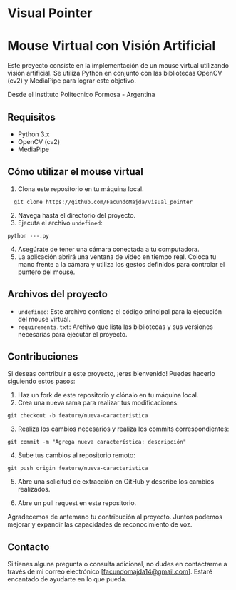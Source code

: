 # Visual Pointer

# Mouse Virtual con Visión Artificial

Este proyecto consiste en la implementación de un mouse virtual utilizando visión artificial. Se utiliza Python en conjunto con las bibliotecas OpenCV (cv2) y MediaPipe para lograr este objetivo.

Desde el Instituto Politecnico Formosa - Argentina

## Requisitos

- Python 3.x
- OpenCV (cv2)
- MediaPipe

## Cómo utilizar el mouse virtual

1. Clona este repositorio en tu máquina local.

```
  git clone https://github.com/FacundoMajda/visual_pointer
```

2. Navega hasta el directorio del proyecto.
3. Ejecuta el archivo `undefined`:

```
python ---.py

```

4. Asegúrate de tener una cámara conectada a tu computadora.
5. La aplicación abrirá una ventana de video en tiempo real. Coloca tu mano frente a la cámara y utiliza los gestos definidos para controlar el puntero del mouse.

## Archivos del proyecto

- `undefined`: Este archivo contiene el código principal para la ejecución del mouse virtual.
- `requirements.txt`: Archivo que lista las bibliotecas y sus versiones necesarias para ejecutar el proyecto.

## Contribuciones

Si deseas contribuir a este proyecto, ¡eres bienvenido! Puedes hacerlo siguiendo estos pasos:

1. Haz un fork de este repositorio y clónalo en tu máquina local.
2. Crea una nueva rama para realizar tus modificaciones:

```
git checkout -b feature/nueva-caracteristica
```

3. Realiza los cambios necesarios y realiza los commits correspondientes:

```
git commit -m "Agrega nueva característica: descripción"
```

4. Sube tus cambios al repositorio remoto:

```
git push origin feature/nueva-caracteristica
```

5. Abre una solicitud de extracción en GitHub y describe los cambios realizados.

6. Abre un pull request en este repositorio.

Agradecemos de antemano tu contribución al proyecto. Juntos podemos mejorar y expandir las capacidades de reconocimiento de voz.

## Contacto

Si tienes alguna pregunta o consulta adicional, no dudes en contactarme a través de mi correo electrónico [facundomajda14@gmail.com]. Estaré encantado de ayudarte en lo que pueda.
